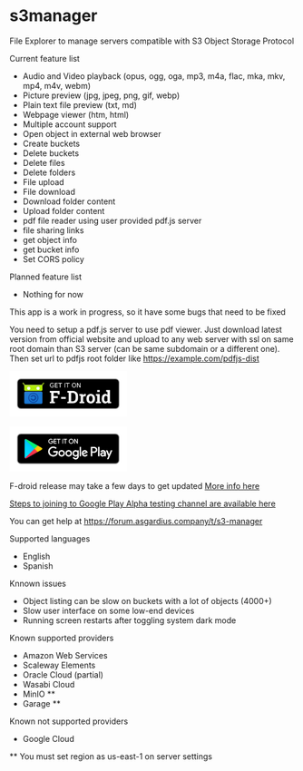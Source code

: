 # s3manager

File Explorer to manage servers compatible with S3 Object Storage Protocol



Current feature list

* Audio and Video playback (opus, ogg, oga, mp3, m4a, flac, mka, mkv, mp4, m4v, webm)
* Picture preview (jpg, jpeg, png, gif, webp)
* Plain text file preview (txt, md)
* Webpage viewer (htm, html)
* Multiple account support
* Open object in external web browser
* Create buckets
* Delete buckets
* Delete files
* Delete folders
* File upload
* File download
* Download folder content
* Upload folder content
* pdf file reader using user provided pdf.js server
* file sharing links
* get object info
* get bucket info
* Set CORS policy

Planned feature list

* Nothing for now

This app is a work in progress, so it have some bugs that need to be fixed

You need to setup a pdf.js server to use pdf viewer. Just download latest version from official website and upload to any web server with ssl on same root domain than S3 server (can be same subdomain or a different one). Then set url to pdfjs root folder like https://example.com/pdfjs-dist

[<img src="app-store-badges/fdroid.png"
    alt="Get it on F-Droid"
    height="80">](https://f-droid.org/packages/asgardius.page.s3manager/)

[<img src="app-store-badges/play-store.png"
    alt="Get it on Google Play"
    height="80">](https://play.google.com/store/apps/details?id=asgardius.page.s3manager)

F-droid release may take a few days to get updated [More info here](https://www.f-droid.org/en/docs/FAQ_-_App_Developers/#ive-published-a-new-release-why-is-it-not-in-the-repository)

[Steps to joining to Google Play Alpha testing channel are available here](https://forum.asgardius.company/d/1-asgardius-s3-manager-testing)

You can get help at https://forum.asgardius.company/t/s3-manager

Supported languages

* English
* Spanish

Knnown issues

* Object listing can be slow on buckets with a lot of objects (4000+)
* Slow user interface on some low-end devices
* Running screen restarts after toggling system dark mode

Known supported providers

* Amazon Web Services
* Scaleway Elements
* Oracle Cloud (partial)
* Wasabi Cloud
* MinIO **
* Garage **

Known not supported providers

* Google Cloud

** You must set region as us-east-1 on server settings